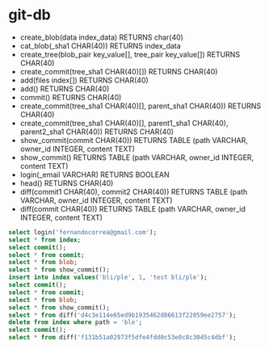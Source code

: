 # git-db

- create_blob(data index_data) RETURNS char(40)
- cat_blob(_sha1 CHAR(40)) RETURNS index_data
- create_tree(blob_pair key_value[], tree_pair key_value[]) RETURNS CHAR(40)
- create_commit(tree_sha1 CHAR(40)[]) RETURNS CHAR(40)
- add(files index[]) RETURNS CHAR(40)
- add() RETURNS CHAR(40)
- commit() RETURNS CHAR(40)
- create_commit(tree_sha1 CHAR(40)[], parent_sha1 CHAR(40)) RETURNS CHAR(40)
- create_commit(tree_sha1 CHAR(40)[], parent1_sha1 CHAR(40), parent2_sha1 CHAR(40)) RETURNS CHAR(40)
- show_commit(commit CHAR(40)) RETURNS TABLE (path VARCHAR, owner_id INTEGER, content TEXT)
- show_commit() RETURNS TABLE (path VARCHAR, owner_id INTEGER, content TEXT)
- login(_email VARCHAR) RETURNS BOOLEAN
- head() RETURNS CHAR(40)
- diff(commit1 CHAR(40), commit2 CHAR(40)) RETURNS TABLE (path VARCHAR, owner_id INTEGER, content TEXT)
- diff(commit CHAR(40)) RETURNS TABLE (path VARCHAR, owner_id INTEGER, content TEXT)





```sql
select login('fernandocorrea@gmail.com');
select * from index;
select commit();
select * from commit;
select * from blob;
select * from show_commit();
insert into index values('bli/ple', 1, 'test bli/ple');
select commit();
select * from commit;
select * from blob;
select * from show_commit();
select * from diff('d4c3e114e65ed9b1935462d86613f22059ee2757');
delete from index where path = 'ble';
select commit();
select * from diff('f131b51a02973f5dfe4fdd0c53e0c8c3045c4dbf');
```